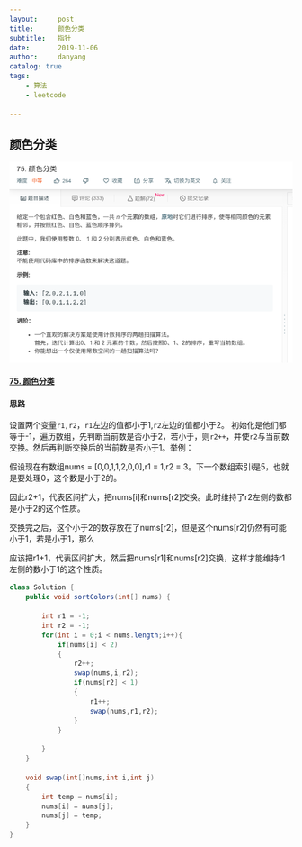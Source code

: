 ```yaml
---
layout:     post
title:      颜色分类
subtitle:   指针
date:       2019-11-06
author:     danyang
catalog: true
tags:
    - 算法
    - leetcode

---
```


## 颜色分类

![](../img/颜色分类.png)

#### [75. 颜色分类](https://leetcode-cn.com/problems/sort-colors/)

#### 思路

设置两个变量`r1,r2`，`r1`左边的值都小于1,`r2`左边的值都小于2。 初始化是他们都等于-1，遍历数组，先判断当前数是否小于2，若小于，则`r2++`，并使`r2`与当前数交换。然后再判断交换后的当前数是否小于1。举例：

假设现在有数组nums = [0,0,1,1,2,0,0],r1 = 1,r2 = 3。下一个数组索引i是5，也就是要处理0，这个数是小于2的。

因此r2+1，代表区间扩大，把nums[i]和nums[r2]交换。此时维持了r2左侧的数都是小于2的这个性质。

交换完之后，这个小于2的数存放在了nums[r2]，但是这个nums[r2]仍然有可能小于1，若是小于1，那么

应该把r1+1，代表区间扩大，然后把nums[r1]和nums[r2]交换，这样才能维持r1左侧的数小于1的这个性质。

```java
class Solution {
    public void sortColors(int[] nums) {
        
        int r1 = -1;
        int r2 = -1;
        for(int i = 0;i < nums.length;i++){
            if(nums[i] < 2)
            {
                r2++;
                swap(nums,i,r2);
                if(nums[r2] < 1)
                {
                    r1++;
                    swap(nums,r1,r2);
                }
            }
            
        }
    }
    
    void swap(int[]nums,int i,int j)
    {
        int temp = nums[i];
        nums[i] = nums[j];
        nums[j] = temp;
    }
}
```

